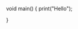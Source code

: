 void main()
{
print("Hello");

}
<!---
rpkurmi/rpkurmi is a ✨ special ✨ repository because its `README.md` (this file) appears on your GitHub profile.
You can click the Preview link to take a look at your changes.
--->
